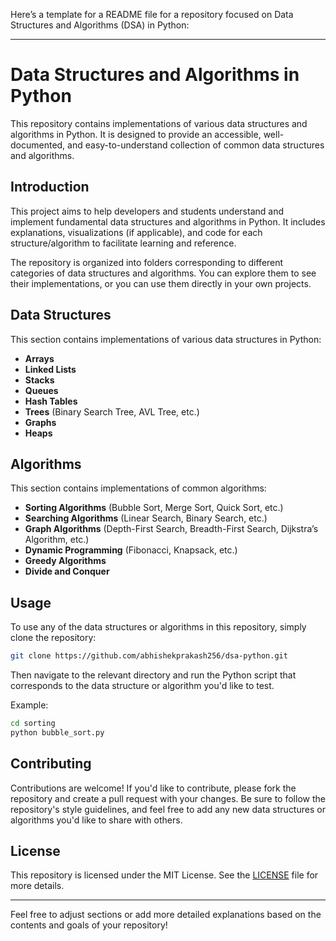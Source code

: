 Here’s a template for a README file for a repository focused on Data Structures and Algorithms (DSA) in Python:

---

# Data Structures and Algorithms in Python

This repository contains implementations of various data structures and algorithms in Python. It is designed to provide an accessible, well-documented, and easy-to-understand collection of common data structures and algorithms.


## Introduction

This project aims to help developers and students understand and implement fundamental data structures and algorithms in Python. It includes explanations, visualizations (if applicable), and code for each structure/algorithm to facilitate learning and reference.

The repository is organized into folders corresponding to different categories of data structures and algorithms. You can explore them to see their implementations, or you can use them directly in your own projects.

## Data Structures

This section contains implementations of various data structures in Python:

- **Arrays**
- **Linked Lists**
- **Stacks**
- **Queues**
- **Hash Tables**
- **Trees** (Binary Search Tree, AVL Tree, etc.)
- **Graphs**
- **Heaps**

## Algorithms

This section contains implementations of common algorithms:

- **Sorting Algorithms** (Bubble Sort, Merge Sort, Quick Sort, etc.)
- **Searching Algorithms** (Linear Search, Binary Search, etc.)
- **Graph Algorithms** (Depth-First Search, Breadth-First Search, Dijkstra’s Algorithm, etc.)
- **Dynamic Programming** (Fibonacci, Knapsack, etc.)
- **Greedy Algorithms**
- **Divide and Conquer**

## Usage

To use any of the data structures or algorithms in this repository, simply clone the repository:

```bash
git clone https://github.com/abhishekprakash256/dsa-python.git
```

Then navigate to the relevant directory and run the Python script that corresponds to the data structure or algorithm you'd like to test.

Example:

```bash
cd sorting
python bubble_sort.py
```

## Contributing

Contributions are welcome! If you'd like to contribute, please fork the repository and create a pull request with your changes. Be sure to follow the repository's style guidelines, and feel free to add any new data structures or algorithms you'd like to share with others.

## License

This repository is licensed under the MIT License. See the [LICENSE](LICENSE) file for more details.

---

Feel free to adjust sections or add more detailed explanations based on the contents and goals of your repository!
